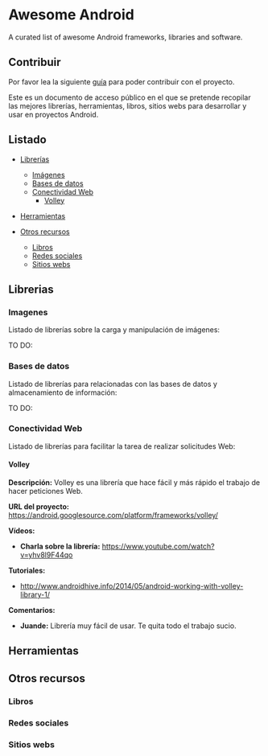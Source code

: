 Awesome Android
===============

A curated list of awesome Android frameworks, libraries and software.

## Contribuir

Por favor lea la siguiente [guía](CONTRIBUTING.md) para poder contribuir 
con el 
proyecto.

Este es un documento de acceso público en el que se pretende recopilar las mejores librerías, herramientas, libros, sitios webs para desarrollar y usar en proyectos Android.

## Listado 

- [Librerías](#librerias)

  - [Imágenes](#imagenes)
  - [Bases de datos](#bases-de-datos)
  - [Conectividad Web](#conectividad-web)
    - [Volley](#volley)

- [Herramientas](#herramientas)

- [Otros recursos](#otros-recursos)

  - [Libros](#libros)
  -  [Redes sociales](#redes-sociales)
  - [Sitios webs](#sitios-webs)

## Librerias

### Imagenes

Listado de librerías sobre la carga y manipulación de imágenes:

TO DO:

### Bases de datos

Listado de librerías para relacionadas con las bases de datos y almacenamiento de información:

TO DO:

### Conectividad Web

Listado de librerías para facilitar la tarea de realizar solicitudes Web:

#### Volley

**Descripción:** Volley es una librería que hace fácil y más rápido el trabajo de hacer peticiones Web.

**URL del proyecto:** https://android.googlesource.com/platform/frameworks/volley/

**Vídeos:**
- **Charla sobre la librería:** https://www.youtube.com/watch?v=yhv8l9F44qo

**Tutoriales:** 
- http://www.androidhive.info/2014/05/android-working-with-volley-library-1/

**Comentarios:**
- **Juande:** Librería muy fácil de usar. Te quita todo el trabajo sucio.

## Herramientas


## Otros recursos


### Libros


### Redes sociales


### Sitios webs